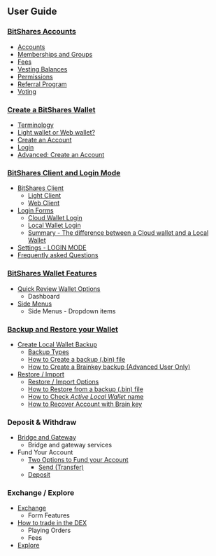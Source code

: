 ## User Guide

### [BitShares Accounts](../user_guide/accounts#bitshares-accounts)
- [Accounts](../user_guide/accounts/bts_account.md#bitshares-accounts)
- [Memberships and Groups](../user_guide/accounts/memberships.md#memberships-and-groups)
- [Fees](../user_guide/accounts/bts_fees.md#fees)
- [Vesting Balances](../user_guide/accounts/vesting-balance.md#vesting-balances)
- [Permissions](../user_guide/accounts/permissions.md#permissions)
- [Referral Program](../user_guide/accounts/referral-program.md#referral-program)
- [Voting](../user_guide/accounts/voting-bh.md#voting)
### [Create a BitShares Wallet](../user_guide/create_account.md#create-a-bitshares-wallet)
* [Terminology](../user_guide/create_account.md#terminology)
* [Light wallet or Web wallet?](../user_guide/create_account.md#light-wallet-or-web-wallet)
* [Create an Account](../user_guide/create_account.md#create-an-account)
* [Login](../user_guide/create_account.md#login)
* [Advanced: Create an Account](../user_guide/create_account.md#advanced-create-an-account)
### [BitShares Client and Login Mode](../user_guide/bitshares_client.md#bitshares-client-and-login-mode)
- [BitShares Client](../user_guide/bitshares_client.md#bitshares-client)
   - [Light Client](../user_guide/bitshares_client.md#light-client)
   - [Web Client](../user_guide/bitshares_client.md#web-client)
- [Login Forms](../user_guide/bitshares_client.md#login-forms)
   - [Cloud Wallet Login](../user_guide/bitshares_client.md#cloud-wallet-login)
   - [Local Wallet Login](../user_guide/bitshares_client.md#local-wallet-login)
   - [Summary - The difference between a Cloud wallet and a Local Wallet](../user_guide/bitshares_client.md#summary)
- [Settings - LOGIN MODE](../user_guide/bitshares_client.md#settings---login-mode)
- [Frequently asked Questions](../user_guide/bitshares_client.md#frequently-asked-questions)
### [BitShares Wallet Features](../user_guide/wallet_options1.md#bitshares-wallet-features)
* [Quick Review Wallet Options](../user_guide/wallet_options1.md#quick-review-wallet-options)
  - Dashboard
* [Side Menus](../user_guide/wallet_options1.md#side-menus)
  - Side Menus - Dropdown items
### [Backup and Restore your Wallet](../user_guide/backup_local_wallet.md#backups-and-restore-your-wallet)
- [Create Local Wallet Backup](../user_guide/backup_local_wallet.md#create-local-wallet-backup)
   - [Backup Types](../user_guide/backup_local_wallet.md#backup-types)
   - [How to Create a backup (.bin) file](../user_guide/backup_local_wallet.md#how-to-create-a-backup-bin-file)
   - [How to Create a Brainkey backup (Advanced User Only)](../user_guide/backup_local_wallet.md#how-to-create-a-brainkey-backup-advanced-user-only)
- [Restore / Import](../user_guide/backup_local_wallet.md#restore--import)
   - [Restore / Import Options](../user_guide/backup_local_wallet.md#restore--import-options)
   - [How to Restore from a backup (.bin) file](../user_guide/backup_local_wallet.md#how-to-restore-from-a-backup-bin-file)
   - [How to Check *Active Local Wallet* name](../user_guide/backup_local_wallet.md#how-to-check-active-local-wallet-backup-file-name)
   - [How to Recover Account with Brain key](../user_guide/backup_local_wallet.md#how-to-recover-account-with-brain-key)
### Deposit & Withdraw
- [Bridge and Gateway](../user_guide/bridge_gateway.md#bridge-and-gateway)
  - Bridge and gateway services
- Fund Your Account  
  - [Two Options to Fund your Account](../user_guide/fund_account.md#two-options-to-fund-your-account) 
    - [Send (Transfer)](../user_guide/fund_account.md#send-transfer)
  - [Deposit](../user_guide/fund_account.md#deposit)
### Exchange / Explore
  - [Exchange](../user_guide/dex-exchange-ui.md#exchange)
    - Form Features
  - [How to trade in the DEX](../user_guide/dex-trading-ui.md#how-to-trade-in-the-dex)
    - Playing Orders
    - Fees
  - [Explore](../user_guide/dex-explore-ui.md#explore)
